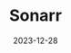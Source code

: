 ---
title: Sonarr
date: 2023-12-28
last_modified_at:
categories: aar_stack
tags: [automation, management, media, container]
---